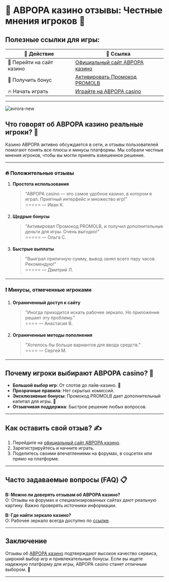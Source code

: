 # 🎰 АВРОРА казино отзывы: Честные мнения игроков 🎲

## Полезные ссылки для игры:

| 📌 Действие                | 🔗 Ссылка                                                                                     |
|----------------------------|---------------------------------------------------------------------------------------------|
| 🌟 Перейти на сайт казино  | [Официальный сайт АВРОРА казино](https://10trafic-stat2.com/click/668546566bcc6313411604c7/6766/15114/subaccount?promocode=PROMOLB) |
| 🎁 Получить бонус          | [Активировать Промокод PROMOLB](https://10trafic-stat2.com/click/668546566bcc6313411604c7/6766/15114/subaccount?promocode=PROMOLB) |
| 🔥 Начать играть           | [Играйте на АВРОРА casino](https://10trafic-stat2.com/click/668546566bcc6313411604c7/6766/15114/subaccount?promocode=PROMOLB) |

---
![avrora-new](https://github.com/user-attachments/assets/e7168dec-72f8-4f67-9b3a-0715ffc4d4e2)

## Что говорят об АВРОРА казино реальные игроки? 💬

Казино АВРОРА активно обсуждается в сети, и отзывы пользователей помогают понять все плюсы и минусы платформы. Мы собрали честные мнения игроков, чтобы вы могли принять взвешенное решение.

---

### 🔥 Положительные отзывы

1. **Простота использования**  
   > "АВРОРА casino — это самое удобное казино, в котором я играл. Приятный интерфейс и множество игр!"  
   ⭐⭐⭐⭐⭐ — Иван К.

2. **Щедрые бонусы**  
   > "Активировал Промокод PROMOLB, и получил дополнительные деньги для игры. Очень выгодно!"  
   ⭐⭐⭐⭐⭐ — Ольга С.

3. **Быстрые выплаты**  
   > "Выиграл приличную сумму, вывод занял всего пару часов. Рекомендую!"  
   ⭐⭐⭐⭐⭐ — Дмитрий Л.

---

### ❗ Минусы, отмеченные игроками

1. **Ограниченный доступ к сайту**  
   > "Иногда приходится искать рабочее зеркало. Но приложение решает эту проблему."  
   ⭐⭐⭐⭐ — Анастасия В.

2. **Ограниченные методы пополнения**  
   > "Хотелось бы больше вариантов для ввода средств."  
   ⭐⭐⭐⭐ — Сергей М.

---

## Почему игроки выбирают АВРОРА casino? 💎

- **Большой выбор игр**: От слотов до лайв-казино. 🎰  
- **Прозрачные правила**: Нет скрытых комиссий.  
- **Эксклюзивные бонусы**: Промокод PROMOLB дает дополнительный капитал для игры. 🎁  
- **Отзывчивая поддержка**: Быстрое решение любых вопросов.  

---

## Как оставить свой отзыв? ✍️

1. Перейдите на [официальный сайт АВРОРА казино](https://10trafic-stat2.com/click/668546566bcc6313411604c7/6766/15114/subaccount?promocode=PROMOLB).  
2. Зарегистрируйтесь и начните играть.  
3. Поделитесь своими впечатлениями на форумах, в соцсетях или прямо на платформе.  

---

## Часто задаваемые вопросы (FAQ) 📋

**В: Можно ли доверять отзывам об АВРОРА казино?**  
О: Отзывы на форумах и специализированных сайтах дают реальную картину. Важно проверять источники информации.

**В: Где найти зеркало казино?**  
О: Рабочее зеркало всегда доступно по [ссылке](https://10trafic-stat2.com/click/668546566bcc6313411604c7/6766/15114/subaccount?promocode=PROMOLB).  

---

## Заключение

Отзывы об [АВРОРА казино](https://10trafic-stat2.com/click/668546566bcc6313411604c7/6766/15114/subaccount?promocode=PROMOLB) подтверждают высокое качество сервиса, широкий выбор игр и привлекательные бонусы. Если вы ищете надежную платформу для игры, АВРОРА casino станет отличным выбором. 🎉

---

